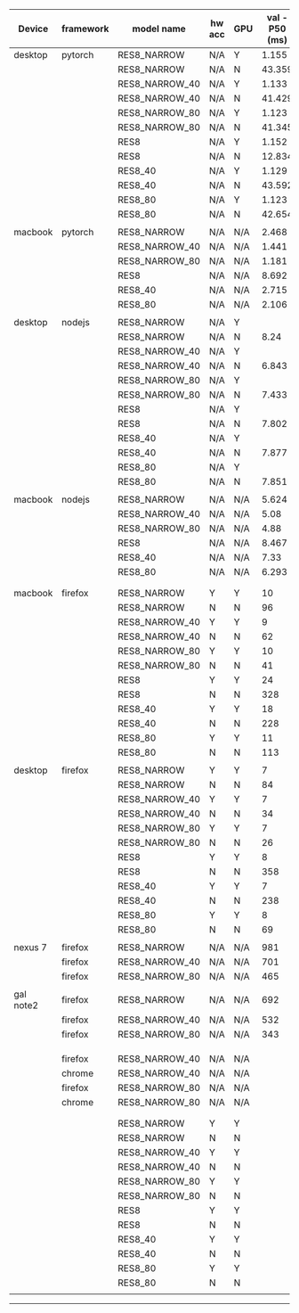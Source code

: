 | Device  |framework |    model name    | hw acc |  GPU  | val - P50  (ms) | val - P99  (ms) | val-acc (%) | test - P50  (ms) | val - P99  (ms) | test-acc (%) | notes                                                                 |
|---------|----------|------------------|--------|-------|-----------------|-----------------|-------------|------------------|-----------------|--------------|-----------------------------------------------------------------------|
| desktop | pytorch  | RES8_NARROW      | N/A    | Y     | 1.155           | 1.5432          | 91.10       | 1.156            | 1.442           | 91.19        |                                                                       |
|         |          | RES8_NARROW      | N/A    | N     | 43.359          | 67.245          | 91.10       | 43.551           | 67.366          | 91.19        |                                                                       |
|         |          | RES8_NARROW_40   | N/A    | Y     | 1.133           | 1.498           | 90.03       | 1.142            | 1.53            | 91.00        |                                                                       |
|         |          | RES8_NARROW_40   | N/A    | N     | 41.429          | 66.6311         | 90.03       | 41.658           | 66.83           | 91.00        |                                                                       |
|         |          | RES8_NARROW_80   | N/A    | Y     | 1.123           | 2.076           | 85.76       | 1.12             | 1.349           | 85.83        |                                                                       |
|         |          | RES8_NARROW_80   | N/A    | N     | 41.345          | 66.77           | 85.76       | 40.155           | 66.599          | 85.83        |                                                                       |
|         |          | RES8             | N/A    | Y     | 1.152           | 1.915           | 94.62       | 1.162            | 1.753           | 94.34        |                                                                       |
|         |          | RES8             | N/A    | N     | 12.834          | 67.382          | 94.62       | 12.695           | 66.576          | 94.34        |                                                                       |
|         |          | RES8_40          | N/A    | Y     | 1.129           | 1.882           | 94.07       | 1.129            | 1.7966          | 94.18        |                                                                       |
|         |          | RES8_40          | N/A    | N     | 43.592          | 66.896          | 94.07       | 43.637           | 66.921          | 94.18        |                                                                       |
|         |          | RES8_80          | N/A    | Y     | 1.123           | 1.175           | 91.29       | 1.129            | 1.199           | 91.29        |                                                                       |
|         |          | RES8_80          | N/A    | N     | 42.654          | 66.770          | 91.29       | 42.666           | 66.73           | 91.29        |                                                                       |
|         |          |                  |        |       |                 |                 |             |                  |                 |              |                                                                       |
| macbook | pytorch  | RES8_NARROW      | N/A    | N/A   | 2.468           | 3.586           | 90.87       | 2.457            | 2.987           | 91.16        |                                                                       |
|         |          | RES8_NARROW_40   | N/A    | N/A   | 1.441           | 2.574           | 89.93       | 1.344            | 2.692           | 90.84        |                                                                       |
|         |          | RES8_NARROW_80   | N/A    | N/A   | 1.181           | 2.331           | 85.82       | 1.178            | 1.786           | 85.64        |                                                                       |
|         |          | RES8             | N/A    | N/A   | 8.692           | 9.615           | 94.66       | 8.706            | 10.55           | 94.15        |                                                                       |
|         |          | RES8_40          | N/A    | N/A   | 2.715           | 5.389           | 94.17       | 2.706            | 4.631           | 93.79        |                                                                       |
|         |          | RES8_80          | N/A    | N/A   | 2.106           | 3.422           | 91.45       | 2.082            | 2.239           | 91.36        |                                                                       |
|         |          |                  |        |       |                 |                 |             |                  |                 |              |                                                                       |
| desktop | nodejs   | RES8_NARROW      | N/A    | Y     |                 |                 |             |                  |                 |              |                                                                       |
|         |          | RES8_NARROW      | N/A    | N     | 8.24            | 12.947          | 90.77       | 7.318            | 11.308          | 91.36        |                                                                       |
|         |          | RES8_NARROW_40   | N/A    | Y     |                 |                 |             |                  |                 |              |                                                                       |
|         |          | RES8_NARROW_40   | N/A    | N     | 6.843           | 10.413          | 89.80       | 7.41             | 11.61           | 90.19        |                                                                       |
|         |          | RES8_NARROW_80   | N/A    | Y     |                 |                 |             |                  |                 |              |                                                                       |
|         |          | RES8_NARROW_80   | N/A    | N     | 7.433           | 11.247          | 85.95       | 7.634            | 11.251          | 85.51        |                                                                       |
|         |          | RES8             | N/A    | Y     |                 |                 |             |                  |                 |              |                                                                       |
|         |          | RES8             | N/A    | N     | 7.802           | 25.811          | 94.40       | 8.071            | 25.54           | 93.99        |                                                                       |
|         |          | RES8_40          | N/A    | Y     |                 |                 |             |                  |                 |              |                                                                       |
|         |          | RES8_40          | N/A    | N     | 7.877           | 13.167          | 93.70       | 7.969            | 12.543          | 94.28        |                                                                       |
|         |          | RES8_80          | N/A    | Y     |                 |                 |             |                  |                 |              |                                                                       |
|         |          | RES8_80          | N/A    | N     | 7.851           | 12.014          | 90.26       | 8.219            | 12.803          | 90.80        |                                                                       |
|         |          |                  |        |       |                 |                 |             |                  |                 |              |                                                                       |
| macbook | nodejs   | RES8_NARROW      | N/A    | N/A   | 5.624           | 11.138          | 90.84       | 5.613            | 10.942          | 91.39        |                                                                       |
|         |          | RES8_NARROW_40   | N/A    | N/A   | 5.08            | 9.444           | 89.87       | 5.075            | 9.337           | 90.35        |                                                                       |
|         |          | RES8_NARROW_80   | N/A    | N/A   | 4.88            | 9.282           | 85.95       | 4.909            | 9.1             | 85.54        |                                                                       |
|         |          | RES8             | N/A    | N/A   | 8.467           | 14.941          | 94.40       | 8.192            | 13.973          | 93.99        |                                                                       |
|         |          | RES8_40          | N/A    | N/A   | 7.33            | 13.258          | 93.78       | 7.28             | 12.658          | 94.25        |                                                                       |
|         |          | RES8_80          | N/A    | N/A   | 6.293           | 50.216          | 90.26       | 6.22             | 13.118          | 90.84        |                                                                       |
|         |          |                  |        |       |                 |                 |             |                  |                 |              |                                                                       |
|         |          |                  |        |       |                 |                 |             |                  |                 |              |                                                                       |
| macbook | firefox  | RES8_NARROW      | Y      | Y     | 10              | 23              | 90.33       | 10               | 23              | 90.78        |                                                                       |
|         |          | RES8_NARROW      | N      | N     | 96              | 152.1           | 90.33       | 94               | 149.22          | 90.78        |                                                                       |
|         |          | RES8_NARROW_40   | Y      | Y     | 9               | 23              | 88.84       | 9                | 23              | 88.99        |                                                                       |
|         |          | RES8_NARROW_40   | N      | N     | 62              | 101.1           | 88.84       | 61               | 101.22          | 88.99        |                                                                       |
|         |          | RES8_NARROW_80   | Y      | Y     | 10              | 24              | 85.09       | 9                | 24              | 84.9         |                                                                       |
|         |          | RES8_NARROW_80   | N      | N     | 41              | 85              | 85.09       | 41               | 72              | 84.9         |                                                                       |
|         |          | RES8             | Y      | Y     | 24              | 47              | 94.11       | 24               | 40              | 93.96        |                                                                       |
|         |          | RES8             | N      | N     | 328             | 393             | 94.11       | 338              | 396             | 93.96        |                                                                       |
|         |          | RES8_40          | Y      | Y     | 18              | 32              | 93.92       | 17               | 32              | 93.99        |                                                                       |
|         |          | RES8_40          | N      | N     | 228             | 292.1           | 93.92       | 227              | 281.22          | 93.99        |                                                                       |
|         |          | RES8_80          | Y      | Y     | 11              | 24              | 90.78       | 11               | 29.22           | 91.23        |                                                                       |
|         |          | RES8_80          | N      | N     | 113             | 164             | 90.78       | 114              | 162             | 91.23        |                                                                       |
|         |          |                  |        |       |                 |                 |             |                  |                 |              |                                                                       |
| desktop | firefox  | RES8_NARROW      | Y      | Y     | 7               | 26              | 90.42       | 7                | 28              | 90.91        |                                                                       |
|         |          | RES8_NARROW      | N      | N     | 84              | 127.1           | 90.42       | 86               | 126             | 90.91        |                                                                       |
|         |          | RES8_NARROW_40   | Y      | Y     | 7               | 16              | 88.97       | 7                | 16              | 89.15        |                                                                       |
|         |          | RES8_NARROW_40   | N      | N     | 34              | 81              | 88.97       | 36               | 93.22           | 89.15        |                                                                       |
|         |          | RES8_NARROW_80   | Y      | Y     | 7               | 16              | 85.12       | 7                | 16              | 84.96        |                                                                       |
|         |          | RES8_NARROW_80   | N      | N     | 26              | 35              | 85.12       | 27               | 39              | 84.96        |                                                                       |
|         |          | RES8             | Y      | Y     | 8               | 17              | 94.21       | 8                | 17              | 94.06        |                                                                       |
|         |          | RES8             | N      | N     | 358             | 420.1           | 94.21       | 354              | 413             | 94.06        |                                                                       |
|         |          | RES8_40          | Y      | Y     | 7               | 16              | 93.89       | 7                | 16              | 93.96        |                                                                       |
|         |          | RES8_40          | N      | N     | 238             | 297             | 93.89       | 239              | 297             | 93.96        |                                                                       |
|         |          | RES8_80          | Y      | Y     | 8               | 17              | 90.81       | 7                | 16              | 91.26        |                                                                       |
|         |          | RES8_80          | N      | N     | 69              | 147             | 90.81       | 67               | 112.22          | 91.26        |                                                                       |
|         |          |                  |        |       |                 |                 |             |                  |                 |              |                                                                       |
| nexus 7 | firefox  | RES8_NARROW      | N/A    | N/A   | 981             | 1340            | 90.35       | 999              | 1382.22         | 90.94        |                                                                       |
|         | firefox  | RES8_NARROW_40   | N/A    | N/A   | 701             | 1137.2          | 88.96       | 714              | 1136            | 89.37        |                                                                       |
|         | firefox  | RES8_NARROW_80   | N/A    | N/A   | 465             | 916.2           | 85.15       | 465              | 936.88          | 84.96        |                                                                       |
|         |          |                  |        |       |                 |                 |             |                  |                 |              |                                                                       |
|gal note2| firefox  | RES8_NARROW      | N/A    | N/A   | 692             | 1006            | 90.35       | 720              | 1018            | 89.12        |                                                                       |
|         | firefox  | RES8_NARROW_40   | N/A    | N/A   | 532             | 850             | 88.96       | 535              | 857             | 89.37        |                                                                       |
|         | firefox  | RES8_NARROW_80   | N/A    | N/A   | 343             | 666             | 85.15       | 345              | 601             | 84.96        |                                                                       |
|         |          |                  |        |       |                 |                 |             |                  |                 |              |                                                                       |
|         |          |                  |        |       |                 |                 |             |                  |                 |              |                                                                       |
|         |          |                  |        |       |                 |                 |             |                  |                 |              |                                                                       |
|         | firefox  | RES8_NARROW_40   | N/A    | N/A   |                 |                 |             |                  |                 |              |                                                                       |
|         | chrome   | RES8_NARROW_40   | N/A    | N/A   |                 |                 |             |                  |                 |              |                                                                       |
|         | firefox  | RES8_NARROW_80   | N/A    | N/A   |                 |                 |             |                  |                 |              |                                                                       |
|         | chrome   | RES8_NARROW_80   | N/A    | N/A   |                 |                 |             |                  |                 |              |                                                                       |
|         |          |                  |        |       |                 |                 |             |                  |                 |              |                                                                       |
|         |          |                  |        |       |                 |                 |             |                  |                 |              |                                                                       |
|         |          | RES8_NARROW      | Y      | Y     |                 |                 |             |                  |                 |              |                                                                       |
|         |          | RES8_NARROW      | N      | N     |                 |                 |             |                  |                 |              |                                                                       |
|         |          | RES8_NARROW_40   | Y      | Y     |                 |                 |             |                  |                 |              |                                                                       |
|         |          | RES8_NARROW_40   | N      | N     |                 |                 |             |                  |                 |              |                                                                       |
|         |          | RES8_NARROW_80   | Y      | Y     |                 |                 |             |                  |                 |              |                                                                       |
|         |          | RES8_NARROW_80   | N      | N     |                 |                 |             |                  |                 |              |                                                                       |
|         |          | RES8             | Y      | Y     |                 |                 |             |                  |                 |              |                                                                       |
|         |          | RES8             | N      | N     |                 |                 |             |                  |                 |              |                                                                       |
|         |          | RES8_40          | Y      | Y     |                 |                 |             |                  |                 |              |                                                                       |
|         |          | RES8_40          | N      | N     |                 |                 |             |                  |                 |              |                                                                       |
|         |          | RES8_80          | Y      | Y     |                 |                 |             |                  |                 |              |                                                                       |
|         |          | RES8_80          | N      | N     |                 |                 |             |                  |                 |              |                                                                       |
|         |          |                  |        |       |                 |                 |             |                  |                 |              |                                                                       |
-----
